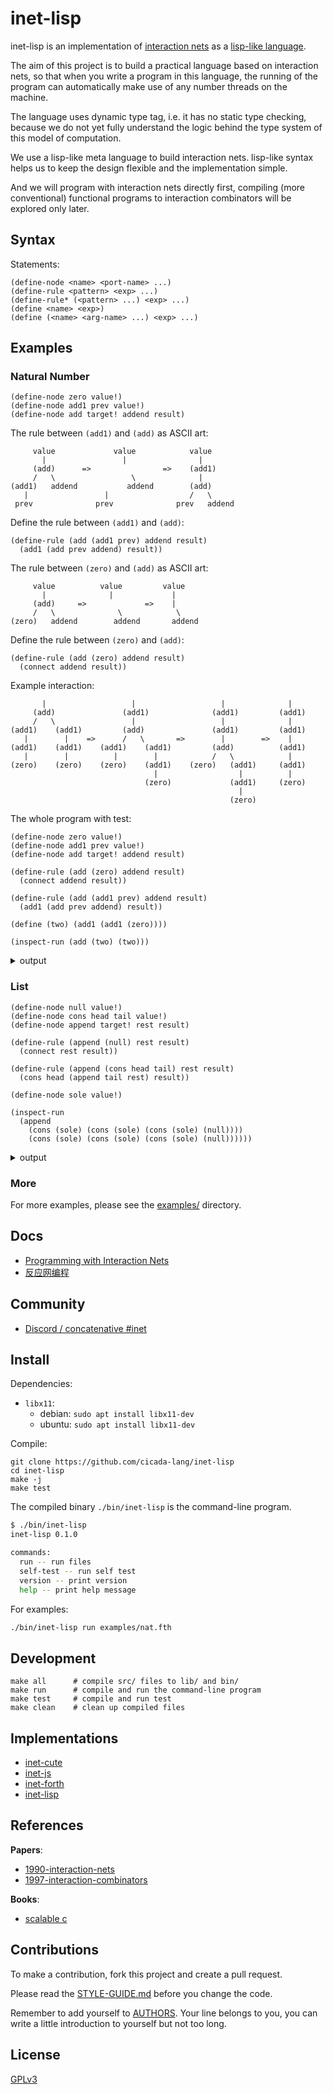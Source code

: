 # inet-lisp

inet-lisp is an implementation of [interaction nets](https://en.wikipedia.org/wiki/Interaction_nets)
as a [lisp-like language](https://en.wikipedia.org/wiki/lisp_(programming_language)).

The aim of this project is to build
a practical language based on interaction nets,
so that when you write a program in this language,
the running of the program can automatically make use of
any number threads on the machine.

The language uses dynamic type tag,
i.e. it has no static type checking,
because we do not yet fully understand the logic behind
the type system of this model of computation.

We use a lisp-like meta language to build interaction nets.
lisp-like syntax helps us to keep the design flexible
and the implementation simple.

And we will program with interaction nets directly first,
compiling (more conventional) functional programs
to interaction combinators will be explored only later.

## Syntax

Statements:

```
(define-node <name> <port-name> ...)
(define-rule <pattern> <exp> ...)
(define-rule* (<pattern> ...) <exp> ...)
(define <name> <exp>)
(define (<name> <arg-name> ...) <exp> ...)
```

## Examples

### Natural Number

```
(define-node zero value!)
(define-node add1 prev value!)
(define-node add target! addend result)
```

The rule between `(add1)` and `(add)` as ASCII art:

```
     value             value            value
       |                 |                |
     (add)      =>                =>    (add1)
     /   \                 \              |
(add1)   addend           addend        (add)
   |                 |                  /   \
 prev              prev              prev   addend
```

Define the rule between `(add1)` and `(add)`:

```
(define-rule (add (add1 prev) addend result)
  (add1 (add prev addend) result))
```

The rule between `(zero)` and `(add)` as ASCII art:

```
     value          value         value
       |              |             |
     (add)     =>             =>    |
     /   \              \            \
(zero)   addend        addend       addend
```

Define the rule between `(zero)` and `(add)`:

```
(define-rule (add (zero) addend result)
  (connect addend result))
```

Example interaction:

```
       |                   |                   |              |
     (add)               (add1)              (add1)         (add1)
     /   \                 |                   |              |
(add1)    (add1)         (add)               (add1)         (add1)
   |        |    =>      /   \       =>        |        =>    |
(add1)    (add1)    (add1)    (add1)         (add)          (add1)
   |        |          |        |            /   \            |
(zero)    (zero)    (zero)    (add1)    (zero)   (add1)     (add1)
                                |                  |          |
                              (zero)             (add1)     (zero)
                                                   |
                                                 (zero)
```

The whole program with test:

```
(define-node zero value!)
(define-node add1 prev value!)
(define-node add target! addend result)

(define-rule (add (zero) addend result)
  (connect addend result))

(define-rule (add (add1 prev) addend result)
  (add1 (add prev addend) result))

(define (two) (add1 (add1 (zero))))

(inspect-run (add (two) (two)))
```

<details>
<summary>output</summary>

```
<net>
<root>
(add₇)-result-<>-
</root>
<body>
(add1₃)-value!-<>-!target-(add₇)
(add1₆)-value!-<>-addend-(add₇)
(add1₅)-value!-<>-prev-(add1₆)
(zero₄)-value!-<>-prev-(add1₅)
(add1₂)-value!-<>-prev-(add1₃)
(zero₁)-value!-<>-prev-(add1₂)
</body>
</net>

<net>
<root>
(add1₉)-value!-<>-
</root>
<body>
(add1₁₁)-value!-<>-prev-(add1₉)
(add1₆)-value!-<>-prev-(add1₁₁)
(add1₅)-value!-<>-prev-(add1₆)
(zero₄)-value!-<>-prev-(add1₅)
</body>
</net>
```

</details>

### List

```
(define-node null value!)
(define-node cons head tail value!)
(define-node append target! rest result)

(define-rule (append (null) rest result)
  (connect rest result))

(define-rule (append (cons head tail) rest result)
  (cons head (append tail rest) result))

(define-node sole value!)

(inspect-run
  (append
    (cons (sole) (cons (sole) (cons (sole) (null))))
    (cons (sole) (cons (sole) (cons (sole) (null))))))
```

<details>
<summary>output</summary>

```
<net>
<root>
(append₁₅)-result-<>-
</root>
<body>
(cons₇)-value!-<>-!target-(append₁₅)
(cons₁₄)-value!-<>-rest-(append₁₅)
(sole₈)-value!-<>-head-(cons₁₄)
(cons₁₃)-value!-<>-tail-(cons₁₄)
(sole₉)-value!-<>-head-(cons₁₃)
(cons₁₂)-value!-<>-tail-(cons₁₃)
(sole₁₀)-value!-<>-head-(cons₁₂)
(null₁₁)-value!-<>-tail-(cons₁₂)
(sole₁)-value!-<>-head-(cons₇)
(cons₆)-value!-<>-tail-(cons₇)
(sole₂)-value!-<>-head-(cons₆)
(cons₅)-value!-<>-tail-(cons₆)
(sole₃)-value!-<>-head-(cons₅)
(null₄)-value!-<>-tail-(cons₅)
</body>
</net>

<net>
<root>
(cons₁₇)-value!-<>-
</root>
<body>
(sole₁)-value!-<>-head-(cons₁₇)
(cons₁₉)-value!-<>-tail-(cons₁₇)
(sole₂)-value!-<>-head-(cons₁₉)
(cons₂₁)-value!-<>-tail-(cons₁₉)
(sole₃)-value!-<>-head-(cons₂₁)
(cons₁₄)-value!-<>-tail-(cons₂₁)
(sole₈)-value!-<>-head-(cons₁₄)
(cons₁₃)-value!-<>-tail-(cons₁₄)
(sole₉)-value!-<>-head-(cons₁₃)
(cons₁₂)-value!-<>-tail-(cons₁₃)
(sole₁₀)-value!-<>-head-(cons₁₂)
(null₁₁)-value!-<>-tail-(cons₁₂)
</body>
</net>
```

</details>

### More

For more examples, please see the [examples/](examples/) directory.

## Docs

- [Programming with Interaction Nets](docs/articles/programming-with-interaction-nets.md)
- [反应网编程](docs/articles/反应网编程.md)

## Community

- [Discord / concatenative #inet](https://discord.gg/EcUfwRkbdx)

## Install

Dependencies:

- `libx11`:
  - debian: `sudo apt install libx11-dev`
  - ubuntu: `sudo apt install libx11-dev`

Compile:

```
git clone https://github.com/cicada-lang/inet-lisp
cd inet-lisp
make -j
make test
```

The compiled binary `./bin/inet-lisp` is the command-line program.

```sh
$ ./bin/inet-lisp
inet-lisp 0.1.0

commands:
  run -- run files
  self-test -- run self test
  version -- print version
  help -- print help message
```

For examples:

```sh
./bin/inet-lisp run examples/nat.fth
```

## Development

```shell
make all      # compile src/ files to lib/ and bin/
make run      # compile and run the command-line program
make test     # compile and run test
make clean    # clean up compiled files
```

## Implementations

- [inet-cute](https://github.com/cicada-lang/inet-cute)
- [inet-js](https://github.com/cicada-lang/inet-js)
- [inet-forth](https://github.com/cicada-lang/inet-forth)
- [inet-lisp](https://github.com/cicada-lang/inet-lisp)

## References

**Papers**:

- [1990-interaction-nets](./docs/references/1990-interaction-nets.pdf)
- [1997-interaction-combinators](./docs/references/1997-interaction-combinators.pdf)

**Books**:

- [scalable c](https://github.com/booksbyus/scalable-c)

## Contributions

To make a contribution, fork this project and create a pull request.

Please read the [STYLE-GUIDE.md](STYLE-GUIDE.md) before you change the code.

Remember to add yourself to [AUTHORS](AUTHORS).
Your line belongs to you, you can write a little
introduction to yourself but not too long.

## License

[GPLv3](LICENSE)
